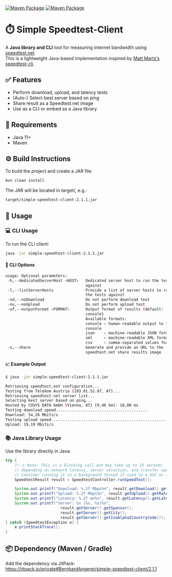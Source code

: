 [![Maven Package](https://github.com/BernhardAngerer/simple-speedtest-client/actions/workflows/maven-publish.yml/badge.svg)](https://github.com/BernhardAngerer/simple-speedtest-client/actions/workflows/maven-publish.yml)
[![Maven Package](https://github.com/BernhardAngerer/simple-speedtest-client/actions/workflows/maven-verify.yml/badge.svg)](https://github.com/BernhardAngerer/simple-speedtest-client/actions/workflows/maven-verify.yml)

# ⏱️ Simple Speedtest-Client

A **Java library and CLI** tool for measuring internet bandwidth using [speedtest.net](https://www.speedtest.net/).  
This is a lightweight Java-based implementation inspired by [Matt Martz’s speedtest-cli](https://github.com/sivel/speedtest-cli).

## ✅ Features

- Perform download, upload, and latency tests
- (Auto-) Select best server based on ping
- Share result as a Speedtest.net image
- Use as a CLI or embed as a Java library

## 🧰 Requirements
- Java 11+
- Maven

## ⚙️ Build Instructions
To build the project and create a JAR file:
```bash
mvn clean install
```
The JAR will be located in target/, e.g.:
```bash
target/simple-speedtest-client-2.1.1.jar
```

## 🚀 Usage

### 💻 CLI Usage
To run the CLI client:
```bash
java -jar simple-speedtest-client-2.1.1.jar
```

#### 🔧 CLI Options
```bash
usage: Optional parameters:
 -h,--dedicatedServerHost <HOST>   Dedicated server host to run the tests
                                   against
 -l,--listServerHosts              Provide a list of server hosts to run
                                   the tests against
 -nd,--noDownload                  Do not perform download test
 -nu,--noUpload                    Do not perform upload test
 -of,--outputFormat <FORMAT>       Output format of results (default:
                                   console)
                                   Available formats:
                                   console — human-readable output to the
                                   console
                                   json    — machine-readable JSON format
                                   xml     — machine-readable XML format
                                   csv     — comma-separated values format
 -s,--share                        Generate and provide an URL to the
                                   speedtest.net share results image

```

#### 📈 Example Output
```bash
$ java -jar simple-speedtest-client-2.1.1.jar 

Retrieving speedtest.net configuration...
Testing from Telekom Austria (193.81.52.87, AT)...
Retrieving speedtest.net server list...
Selecting best server based on ping...
Hosted by COSYS DATA GmbH (Vienna, AT) [9,46 km]: 18,00 ms
Testing download speed........................................
Download: 54,26 Mbits/s
Testing upload speed...................................................
Upload: 19,19 Mbits/s
```

### 📚 Java Library Usage
Use the library directly in Java:
```java
try {
    // ⚠️ Note: This is a blocking call and may take up to 25 seconds 
    // depending on network latency, server selection, and transfer speed.
    // Consider running it in a background thread if used in a GUI or server application.
    SpeedtestResult result = SpeedtestController.runSpeedTest();

    System.out.printf("Download: %.2f Mbps%n", result.getDownload().getRateInMbps());
    System.out.printf("Upload: %.2f Mbps%n", result.getUpload().getRateInMbps());
    System.out.printf("Latency: %.2f ms%n", result.getLatency().getLatency());
    System.out.printf("Server: %s (%s, %s)%n",
                        result.getServer().getSponsor(),
                        result.getServer().getCity(),
                        result.getServer().getIsoAlpha2CountryCode());
} catch (SpeedtestException e) {
    e.printStackTrace();
}
```

## 📦 Dependency (Maven / Gradle)
Add the dependency via JitPack:
https://jitpack.io/private#BernhardAngerer/simple-speedtest-client/2.1.1
